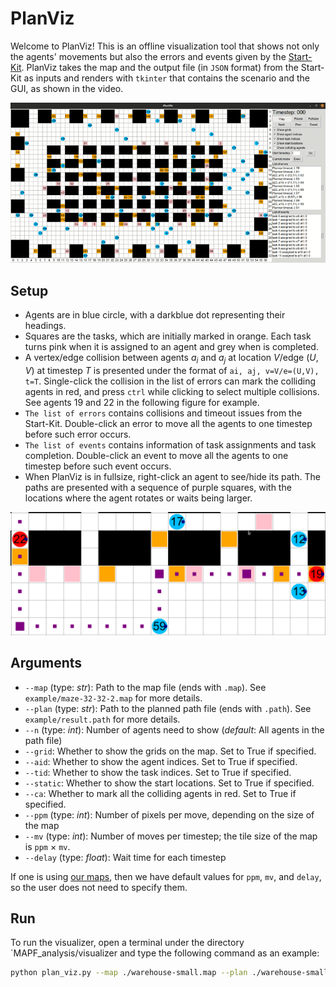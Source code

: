 # PlanViz
Welcome to PlanViz! This is an offline visualization tool that shows not only the agents' movements
but also the errors and events given by the [Start-Kit](https://github.com/MAPF-Competition/Start-Kit).
PlanViz takes the map and the output file (in `JSON` format) from the Start-Kit as inputs and renders
with `tkinter` that contains the scenario and the GUI, as shown in the video.

![plan_viz_gif](images/plan_viz.gif)


## Setup
- Agents are in blue circle, with a darkblue dot representing their headings. 
- Squares are the tasks, which are initially marked in orange. Each task turns pink
when it is assigned to an agent and grey when is completed.
- A vertex/edge collision between agents $a_i$ and $a_j$ at location $V$/edge $(U,V)$ at timestep
$T$ is presented under the format of `ai, aj, v=V/e=(U,V), t=T`. Single-click the collision in the 
list of errors can mark the colliding agents in red, and
press `ctrl` while clicking to select multiple collisions. See agents 19 and 22 in the following figure for example.
- `The list of errors` contains collisions and timeout issues from the Start-Kit. Double-click an
error to move all the agents to one timestep before such error occurs.
- `The list of events` contains information of task assignments and task completion. Double-click an
event to move all the agents to one timestep before such event occurs.
- When PlanViz is in fullsize, right-click an agent to see/hide its path. The paths are presented with a
sequence of purple squares, with the locations where the agent rotates or waits being larger.

![scenario](images/scenario.png)


## Arguments
- `--map` (type: *str*): Path to the map file (ends with `.map`). See `example/maze-32-32-2.map` for more details.
- `--plan` (type: *str*): Path to the planned path file (ends with `.path`). See `example/result.path` for more details.
- `--n` (type: *int*): Number of agents need to show (*default*: All agents in the path file)
- `--grid`: Whether to show the grids on the map. Set to True if specified.
- `--aid`: Whether to show the agent indices. Set to True if specified.
- `--tid`: Whether to show the task indices. Set to True if specified.
- `--static`: Whether to show the start locations. Set to True if specified.
- `--ca`: Whether to mark all the colliding agents in red. Set to True if specified.
- `--ppm` (type: *int*):  Number of pixels per move, depending on the size of the map
- `--mv` (type: *int*):  Number of moves per timestep; the tile size of the map is `ppm` $\times$ `mv`.
- `--delay` (type: *float*):  Wait time for each timestep

If one is using [our maps](https://github.com/MAPF-Competition/benchmark_problems),
then we have default values for `ppm`, `mv`, and `delay`, so the user does not need to specify them.

## Run
To run the visualizer, open a terminal under the directory `MAPF_analysis/visualizer and type the following command as an example:
```bash
python plan_viz.py --map ./warehouse-small.map --plan ./warehouse-small-60.json --grid --aid --static --ca
```
